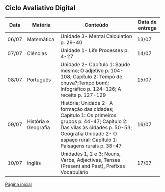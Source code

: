 ## Ciclo Avaliativo Digital

Data|Matéria|Conteúdo|Data de entrega
--|--|--|--
06/07|Matemática|Unidade 3- Mental Calculation p. 29-40|13/07
07/07|Ciências|Unidade 1- Life Processes p. 4-27|14/07
08/07|Português|Unidade 2- Capítulo 1: Saúde mesmo; O adjetivo p. 104-108; Capítulo 2: Tempo de chuva?;Tempo bom!; Infográfico p. 124-126; A receita p. 127-129|15/07
09/07|História e Geografia|História; Unidade 2- A formação das cidades; Capítulo 1: Os primeiros grupos p. 44-47; Capítulo 2: Das vilas às cidades p. 50-53; Geografia Unidade 2- O espaço rural; Capítulo 1: Paisagens rurais p. 38-47|16/07
10/07|Inglês|Unidades 1, 2 e 3; Nouns, Verbs, Adjectives, Tenses (Present and Past), Prefixes Vocabulário|17/07

[Página inicial](../index.md)